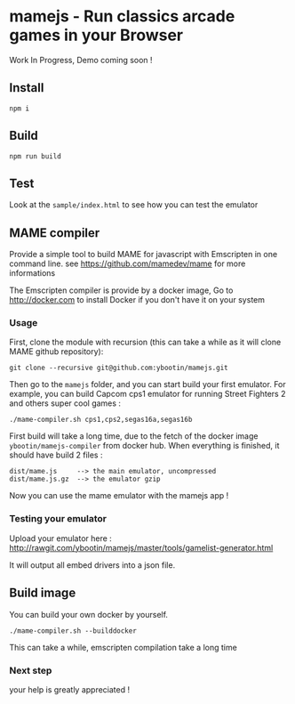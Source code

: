 # mamejs - Run classics arcade games in your Browser

Work In Progress, Demo coming soon !

## Install

    npm i

## Build
  
    npm run build

## Test

Look at the `sample/index.html` to see how you can test the emulator

## MAME compiler
Provide a simple tool to build MAME for javascript with Emscripten in one command line.
see https://github.com/mamedev/mame for more informations

The Emscripten compiler is provide by a docker image, Go to http://docker.com to install Docker if you don't have it on your system

### Usage
First, clone the module with recursion (this can take a while as it will clone MAME github repository):

    git clone --recursive git@github.com:ybootin/mamejs.git

Then go to the `mamejs` folder, and you can start build your first emulator. For example, you can build Capcom cps1 emulator for running Street Fighters 2 and others super cool games :

    ./mame-compiler.sh cps1,cps2,segas16a,segas16b

First build will take a long time, due to the fetch of the docker image `ybootin/mamejs-compiler` from docker hub.
When everything is finished, it should have build 2 files :

    dist/mame.js     --> the main emulator, uncompressed
    dist/mame.js.gz  --> the emulator gzip

Now you can use the mame emulator with the mamejs app !

### Testing your emulator

Upload your emulator here : 
http://rawgit.com/ybootin/mamejs/master/tools/gamelist-generator.html

It will output all embed drivers into a json file.

## Build image

You can build your own docker by yourself. 

    ./mame-compiler.sh --builddocker

This can take a while, emscripten compilation take a long time


### Next step


your help is greatly appreciated !

